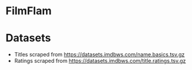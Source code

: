 # FilmFlam

# Datasets
- Titles scraped from https://datasets.imdbws.com/name.basics.tsv.gz
- Ratings scraped from https://datasets.imdbws.com/title.ratings.tsv.gz